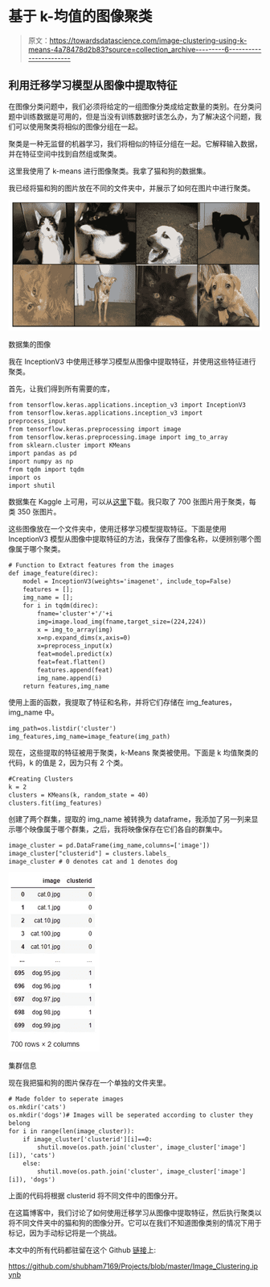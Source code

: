 # 基于 k-均值的图像聚类

> 原文：<https://towardsdatascience.com/image-clustering-using-k-means-4a78478d2b83?source=collection_archive---------6----------------------->

## 利用迁移学习模型从图像中提取特征

在图像分类问题中，我们必须将给定的一组图像分类成给定数量的类别。在分类问题中训练数据是可用的，但是当没有训练数据时该怎么办，为了解决这个问题，我们可以使用聚类将相似的图像分组在一起。

聚类是一种无监督的机器学习，我们将相似的特征分组在一起。它解释输入数据，并在特征空间中找到自然组或聚类。

这里我使用了 k-means 进行图像聚类。我拿了猫和狗的数据集。

我已经将猫和狗的图片放在不同的文件夹中，并展示了如何在图片中进行聚类。

![](img/fe032cf23944c1bd6da83261f27735e8.png)

数据集的图像

我在 InceptionV3 中使用迁移学习模型从图像中提取特征，并使用这些特征进行聚类。

首先，让我们得到所有需要的库，

```
from tensorflow.keras.applications.inception_v3 import InceptionV3
from tensorflow.keras.applications.inception_v3 import preprocess_input
from tensorflow.keras.preprocessing import image
from tensorflow.keras.preprocessing.image import img_to_array
from sklearn.cluster import KMeans
import pandas as pd
import numpy as np
from tqdm import tqdm
import os
import shutil
```

数据集在 Kaggle 上可用，可以从[这里](https://www.kaggle.com/biaiscience/dogs-vs-cats)下载。我只取了 700 张图片用于聚类，每类 350 张图片。

这些图像放在一个文件夹中，使用迁移学习模型提取特征。下面是使用 InceptionV3 模型从图像中提取特征的方法，我保存了图像名称，以便辨别哪个图像属于哪个聚类。

```
# Function to Extract features from the images
def image_feature(direc):
    model = InceptionV3(weights='imagenet', include_top=False)
    features = [];
    img_name = [];
    for i in tqdm(direc):
        fname='cluster'+'/'+i
        img=image.load_img(fname,target_size=(224,224))
        x = img_to_array(img)
        x=np.expand_dims(x,axis=0)
        x=preprocess_input(x)
        feat=model.predict(x)
        feat=feat.flatten()
        features.append(feat)
        img_name.append(i)
    return features,img_name
```

使用上面的函数，我提取了特征和名称，并将它们存储在 img_features，img_name 中。

```
img_path=os.listdir('cluster')
img_features,img_name=image_feature(img_path)
```

现在，这些提取的特征被用于聚类，k-Means 聚类被使用。下面是 k 均值聚类的代码，k 的值是 2，因为只有 2 个类。

```
#Creating Clusters
k = 2
clusters = KMeans(k, random_state = 40)
clusters.fit(img_features)
```

创建了两个群集，提取的 img_name 被转换为 dataframe，我添加了另一列来显示哪个映像属于哪个群集，之后，我将映像保存在它们各自的群集中。

```
image_cluster = pd.DataFrame(img_name,columns=['image'])
image_cluster["clusterid"] = clusters.labels_
image_cluster # 0 denotes cat and 1 denotes dog
```

![](img/2ceda04d08d058ebf933d223fe815359.png)

集群信息

现在我把猫和狗的图片保存在一个单独的文件夹里。

```
# Made folder to seperate images
os.mkdir('cats')
os.mkdir('dogs')# Images will be seperated according to cluster they belong
for i in range(len(image_cluster)):
    if image_cluster['clusterid'][i]==0:
        shutil.move(os.path.join('cluster', image_cluster['image']               [i]), 'cats')
    else:
        shutil.move(os.path.join('cluster', image_cluster['image'][i]), 'dogs')
```

上面的代码将根据 clusterid 将不同文件中的图像分开。

在这篇博客中，我们讨论了如何使用迁移学习从图像中提取特征，然后执行聚类以将不同文件夹中的猫和狗的图像分开。它可以在我们不知道图像类别的情况下用于标记，因为手动标记将是一个挑战。

本文中的所有代码都驻留在这个 Github [链接](https://github.com/shubham7169/Projects/blob/master/Image_Clustering.ipynb)上:

<https://github.com/shubham7169/Projects/blob/master/Image_Clustering.ipynb> 